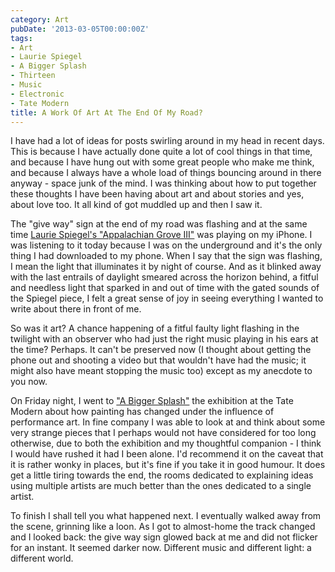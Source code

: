 ```yaml
---
category: Art
pubDate: '2013-03-05T00:00:00Z'
tags:
- Art
- Laurie Spiegel
- A Bigger Splash
- Thirteen
- Music
- Electronic
- Tate Modern
title: A Work Of Art At The End Of My Road?
---
```

I have had a lot of ideas for posts swirling around in my head in recent days. This is because I have actually done quite a lot of cool things in that time, and because I have hung out with some great people who make me think, and because I always have a whole load of things bouncing around in there anyway - space junk of the mind. I was thinking about how to put together these thoughts I have been having about art and about stories and yes, about love too. It all kind of got muddled up and then I saw it.

The "give way" sign at the end of my road was flashing and at the same time [Laurie Spiegel's "Appalachian Grove III"](http://uw09.unseenworlds.net/track/appalachian-grove-iii) was playing on my iPhone. I was listening to it today because I was on the underground and it's the only thing I had downloaded to my phone. When I say that the sign was flashing, I mean the light that illuminates it by night of course. And as it blinked away with the last entrails of daylight smeared across the horizon behind, a fitful and needless light that sparked in and out of time with the gated sounds of the Spiegel piece, I felt a great sense of joy in seeing everything I wanted to write about there in front of me.

So was it art? A chance happening of a fitful faulty light flashing in the twilight with an observer who had just the right music playing in his ears at the time? Perhaps. It can't be preserved now (I thought about getting the phone out and shooting a video but that wouldn't have had the music; it might also have meant stopping the music too) except as my anecdote to you now.

On Friday night, I went to ["A Bigger Splash"](http://www.tate.org.uk/whats-on/tate-modern/exhibition/bigger-splash-painting-after-performance) the exhibition at the Tate Modern about how painting has changed under the influence of performance art. In fine company I was able to look at and think about some very strange pieces that I perhaps would not have considered for too long otherwise,  due to both the exhibition and my thoughtful companion - I think I would have rushed it had I been alone. I'd recommend it on the caveat that it is rather wonky in places, but it's fine if you take it in good humour. It does get a little tiring towards the end, the rooms dedicated to explaining ideas using multiple artists are much better than the ones dedicated to a single artist.

To finish I shall tell you what happened next. I eventually walked away from the scene, grinning like a loon. As I got to almost-home the track changed and I looked back: the give way sign glowed back at me and did not flicker for an instant. It seemed darker now. Different music and different light: a different world.